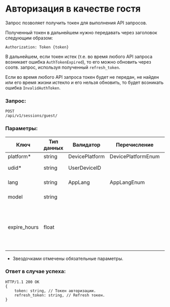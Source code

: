 # Авторизация в качестве гостя

Запрос позволяет получить токен для выполнения API запросов.

Полученный токен в дальнейшем нужно передавать через заголовок следующим образом:

`Authorization: Token {token}`

В дальнейшем, если токен истек (т.е. во время любого API запроса возникает ошибка `AuthTokenExpired`), 
то его можно обновить через соотв. запрос, используя полученный `refresh_token`.

Если во время любого API запроса токен будет не передан, не найден или его время жизни истекло и его нельзя обновить, то будет возникать ошибка `InvalidAuthToken`.

### Запрос:

```
POST
/api/v1/sessions/guest/
```

### Параметры:

| Ключ             | Тип данных | Валидатор       | Перечисление       | Описание                  |
| ---------------- |------------|-----------------|--------------------|---------------------------|
| platform*        | string     | DevicePlatform  | DevicePlatformEnum | Платформа.                |
| udid*            | string     | UserDeviceID    |                    | Идентификатор устройства. |
| lang             | string     | AppLang         | AppLangEnum        | Язык сообщений.           |
| model            | string     |                 |                    | Модель устройства.        |
| expire_hours     | float      |                 |                    | Время жизни токена в часах. Если меньше значения по умолчанию, то делается равным ему. |

* Звездочками отмечены обязательные параметры.

### Ответ в случае успеха:

```
HTTP/1.1 200 OK
{
    token: string, // Токен авторизации.
    refresh_token: string, // Refresh токен.
}
```
